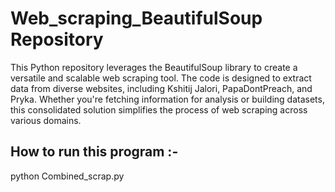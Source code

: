 # Web_scraping_BeautifulSoup Repository

This Python repository leverages the BeautifulSoup library to create a versatile and scalable web scraping tool. The code is designed to extract data from diverse websites, including Kshitij Jalori, PapaDontPreach, and Pryka. Whether you're fetching information for analysis or building datasets, this consolidated solution simplifies the process of web scraping across various domains.

## How to run this program :-
python Combined_scrap.py
